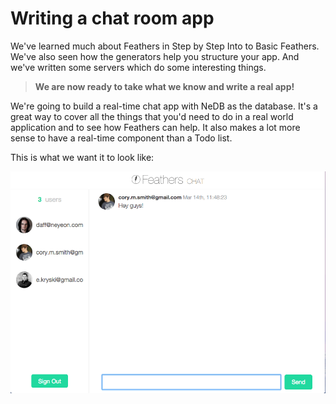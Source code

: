 # Writing a chat room app

We've learned much about Feathers in Step by Step Into to Basic Feathers.
We've also seen how the generators help you structure your app.
And we've written some servers which do some interesting things.

> **We are now ready to take what we know and write a real app!**

We're going to build a real-time chat app with NeDB as the database.
It's a great way to cover all the things that you'd need to do in a real world application
and to see how Feathers can help.
It also makes a lot more sense to have a real-time component than a Todo list.

This is what we want it to look like:

![Chat app screenshot](./assets/chat-screenshot.gif)

